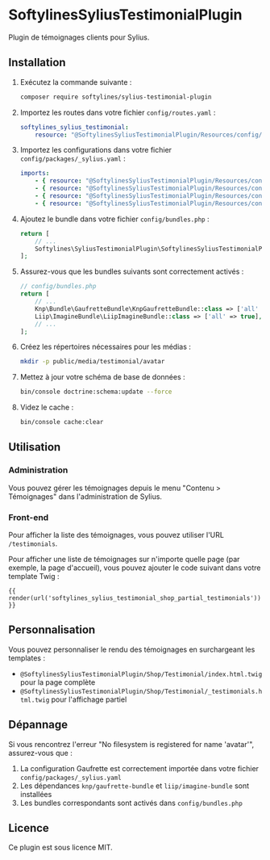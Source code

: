 # SoftylinesSyliusTestimonialPlugin

Plugin de témoignages clients pour Sylius.

## Installation

1. Exécutez la commande suivante :

    ```bash
    composer require softylines/sylius-testimonial-plugin
    ```

2. Importez les routes dans votre fichier `config/routes.yaml` :

    ```yaml
    softylines_sylius_testimonial:
        resource: "@SoftylinesSyliusTestimonialPlugin/Resources/config/routes.yaml"
    ```

3. Importez les configurations dans votre fichier `config/packages/_sylius.yaml` :

    ```yaml
    imports:
        - { resource: "@SoftylinesSyliusTestimonialPlugin/Resources/config/app/config.yaml" }
        - { resource: "@SoftylinesSyliusTestimonialPlugin/Resources/config/gaufrette.yaml" }
        - { resource: "@SoftylinesSyliusTestimonialPlugin/Resources/config/grids.yaml" }
        - { resource: "@SoftylinesSyliusTestimonialPlugin/Resources/config/resources.yaml" }
    ```

4. Ajoutez le bundle dans votre fichier `config/bundles.php` :

    ```php
    return [
        // ...
        Softylines\SyliusTestimonialPlugin\SoftylinesSyliusTestimonialPlugin::class => ['all' => true],
    ];
    ```

5. Assurez-vous que les bundles suivants sont correctement activés :

    ```php
    // config/bundles.php
    return [
        // ...
        Knp\Bundle\GaufretteBundle\KnpGaufretteBundle::class => ['all' => true],
        Liip\ImagineBundle\LiipImagineBundle::class => ['all' => true],
        // ...
    ];
    ```

6. Créez les répertoires nécessaires pour les médias :

    ```bash
    mkdir -p public/media/testimonial/avatar
    ```

7. Mettez à jour votre schéma de base de données :

    ```bash
    bin/console doctrine:schema:update --force
    ```

8. Videz le cache :

    ```bash
    bin/console cache:clear
    ```

## Utilisation

### Administration

Vous pouvez gérer les témoignages depuis le menu "Contenu > Témoignages" dans l'administration de Sylius.

### Front-end

Pour afficher la liste des témoignages, vous pouvez utiliser l'URL `/testimonials`.

Pour afficher une liste de témoignages sur n'importe quelle page (par exemple, la page d'accueil), vous pouvez ajouter le code suivant dans votre template Twig :

```twig
{{ render(url('softylines_sylius_testimonial_shop_partial_testimonials')) }}
```

## Personnalisation

Vous pouvez personnaliser le rendu des témoignages en surchargeant les templates :

- `@SoftylinesSyliusTestimonialPlugin/Shop/Testimonial/index.html.twig` pour la page complète
- `@SoftylinesSyliusTestimonialPlugin/Shop/Testimonial/_testimonials.html.twig` pour l'affichage partiel

## Dépannage

Si vous rencontrez l'erreur "No filesystem is registered for name 'avatar'", assurez-vous que :

1. La configuration Gaufrette est correctement importée dans votre fichier `config/packages/_sylius.yaml`
2. Les dépendances `knp/gaufrette-bundle` et `liip/imagine-bundle` sont installées
3. Les bundles correspondants sont activés dans `config/bundles.php`

## Licence

Ce plugin est sous licence MIT.
